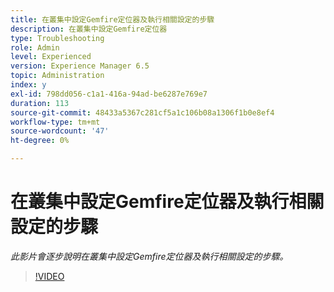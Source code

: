 ```yaml
---
title: 在叢集中設定Gemfire定位器及執行相關設定的步驟
description: 在叢集中設定Gemfire定位器
type: Troubleshooting
role: Admin
level: Experienced
version: Experience Manager 6.5
topic: Administration
index: y
exl-id: 798dd056-c1a1-416a-94ad-be6287e769e7
duration: 113
source-git-commit: 48433a5367c281cf5a1c106b08a1306f1b0e8ef4
workflow-type: tm+mt
source-wordcount: '47'
ht-degree: 0%

---
```


# 在叢集中設定Gemfire定位器及執行相關設定的步驟

*此影片會逐步說明在叢集中設定Gemfire定位器及執行相關設定的步驟。*

>[!VIDEO](https://video.tv.adobe.com/v/335544?quality=12&learn=on)
